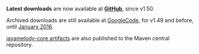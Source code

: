 **Latest downloads** are now available at **[GitHub](https://github.com/javamelody/javamelody/releases)**, since v1.50.

Archived downloads are still available at [GoogleCode](http://code.google.com/p/javamelody/downloads/list), for v1.49 and before, until [January 2016](http://google-opensource.blogspot.fr/2015/03/farewell-to-google-code.html).

[javamelody-core artifacts](http://search.maven.org/#search|gav|1|a%3A%22javamelody-core%22) are also published to the Maven central repository.